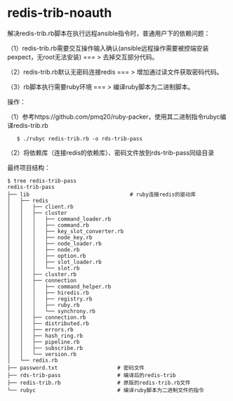 # redis-trib-noauth

解决redis-trib.rb脚本在执行远程ansible指令时，普通用户下的依赖问题：

（1）redis-trib.rb需要交互操作输入确认(ansible远程操作需要被控端安装pexpect，无root无法安装) === > 去掉交互部分代码。

（2）redis-trib.rb默认无密码连接redis  === > 增加通过读文件获取密码代码。

（3）rb脚本执行需要ruby环境  === > 编译ruby脚本为二进制脚本。

操作：

（1）参考https://github.com/pmq20/ruby-packer，使用其二进制指令rubyc编译redis-trib.rb

```# shell
   $ ./rubyc redis-trib.rb -o rds-trib-pass

```

（2）将依赖库（连接redis的依赖库）、密码文件放到rds-trib-pass同级目录

最终项目结构：
```shell
$ tree redis-trib-pass
redis-trib-pass
├── lib                                # ruby连接redis的驱动库
│   ├── redis
│   │   ├── client.rb
│   │   ├── cluster
│   │   │   ├── command_loader.rb
│   │   │   ├── command.rb
│   │   │   ├── key_slot_converter.rb
│   │   │   ├── node_key.rb
│   │   │   ├── node_loader.rb
│   │   │   ├── node.rb
│   │   │   ├── option.rb
│   │   │   ├── slot_loader.rb
│   │   │   └── slot.rb
│   │   ├── cluster.rb
│   │   ├── connection
│   │   │   ├── command_helper.rb
│   │   │   ├── hiredis.rb
│   │   │   ├── registry.rb
│   │   │   ├── ruby.rb
│   │   │   └── synchrony.rb
│   │   ├── connection.rb
│   │   ├── distributed.rb
│   │   ├── errors.rb
│   │   ├── hash_ring.rb
│   │   ├── pipeline.rb
│   │   ├── subscribe.rb
│   │   └── version.rb
│   └── redis.rb
├── password.txt                   # 密码文件
├── rds-trib-pass                  # 编译后的redis-trib
├── redis-trib.rb                  # 原版的redis-trib.rb文件
└── rubyc                          # 编译ruby脚本为二进制文件的指令
```
